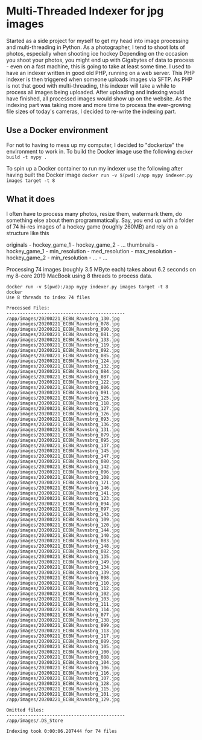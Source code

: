 # Multi-Threaded Indexer for jpg images
Started as a side project for myself to get my head into image processing and multi-threading in Python.
As a photographer, I tend to shoot lots of photos, especially when shooting ice hockey
Depending on the occasion you shoot your photos, you might end up with Gigabytes of data to process - even on a fast machine, this is going to take at least some time.
I used to have an indexer written in good old PHP, running on a web server. This PHP indexer is then triggered when someone uploads images via SFTP. As PHP is not that good with multi-threading, this indexer will take a while to process all images being uploaded. After uploading and indexing would have finished, all processed images would show up on the website.
As the indexing part was taking more and more time to process the ever-growing file sizes of today's cameras, I decided to re-write the indexing part.

## Use a Docker environment
For not to having to mess up my computer, I decided to "dockerize" the environment to work in.
To build the Docker image use the following
`docker build -t mypy .`

To spin up a Docker container to run my indexer use the following after having built the Docker image
`docker run -v $(pwd):/app mypy indexer.py images target -t 8`

## What it does
I often have to process many photos, resize them, watermark them, do something else about them programmatically. 
Say, you end up with a folder of 74 hi-res images of a hockey game (roughly 260MB) and rely on a structure like this

originals
    - hockey_game_1
    - hockey_game_2
    - ...
thumbnails
    - hockey_game_1
        - min_resolution
        - med_resolution
        - max_resolution
    - hockey_game_2
        - min_resolution
        - ...
    - ...

Processing 74 images (roughly 3.5 MByte each) takes about 6.2 seconds on my 8-core 2019 MacBook using 8 threads to process data.

```
docker run -v $(pwd):/app mypy indexer.py images target -t 8      
docker
Use 8 threads to index 74 files

Processed Files:
--------------------------------------------
/app/images/20200221_ECBN_Ravnsbrg_130.jpg
/app/images/20200221_ECBN_Ravnsbrg_078.jpg
/app/images/20200221_ECBN_Ravnsbrg_090.jpg
/app/images/20200221_ECBN_Ravnsbrg_081.jpg
/app/images/20200221_ECBN_Ravnsbrg_133.jpg
/app/images/20200221_ECBN_Ravnsbrg_119.jpg
/app/images/20200221_ECBN_Ravnsbrg_092.jpg
/app/images/20200221_ECBN_Ravnsbrg_085.jpg
/app/images/20200221_ECBN_Ravnsbrg_124.jpg
/app/images/20200221_ECBN_Ravnsbrg_132.jpg
/app/images/20200221_ECBN_Ravnsbrg_084.jpg
/app/images/20200221_ECBN_Ravnsbrg_087.jpg
/app/images/20200221_ECBN_Ravnsbrg_122.jpg
/app/images/20200221_ECBN_Ravnsbrg_086.jpg
/app/images/20200221_ECBN_Ravnsbrg_091.jpg
/app/images/20200221_ECBN_Ravnsbrg_125.jpg
/app/images/20200221_ECBN_Ravnsbrg_118.jpg
/app/images/20200221_ECBN_Ravnsbrg_127.jpg
/app/images/20200221_ECBN_Ravnsbrg_126.jpg
/app/images/20200221_ECBN_Ravnsbrg_093.jpg
/app/images/20200221_ECBN_Ravnsbrg_136.jpg
/app/images/20200221_ECBN_Ravnsbrg_131.jpg
/app/images/20200221_ECBN_Ravnsbrg_079.jpg
/app/images/20200221_ECBN_Ravnsbrg_095.jpg
/app/images/20200221_ECBN_Ravnsbrg_137.jpg
/app/images/20200221_ECBN_Ravnsbrg_145.jpg
/app/images/20200221_ECBN_Ravnsbrg_147.jpg
/app/images/20200221_ECBN_Ravnsbrg_080.jpg
/app/images/20200221_ECBN_Ravnsbrg_142.jpg
/app/images/20200221_ECBN_Ravnsbrg_096.jpg
/app/images/20200221_ECBN_Ravnsbrg_108.jpg
/app/images/20200221_ECBN_Ravnsbrg_121.jpg
/app/images/20200221_ECBN_Ravnsbrg_146.jpg
/app/images/20200221_ECBN_Ravnsbrg_141.jpg
/app/images/20200221_ECBN_Ravnsbrg_123.jpg
/app/images/20200221_ECBN_Ravnsbrg_094.jpg
/app/images/20200221_ECBN_Ravnsbrg_097.jpg
/app/images/20200221_ECBN_Ravnsbrg_143.jpg
/app/images/20200221_ECBN_Ravnsbrg_109.jpg
/app/images/20200221_ECBN_Ravnsbrg_120.jpg
/app/images/20200221_ECBN_Ravnsbrg_144.jpg
/app/images/20200221_ECBN_Ravnsbrg_140.jpg
/app/images/20200221_ECBN_Ravnsbrg_083.jpg
/app/images/20200221_ECBN_Ravnsbrg_148.jpg
/app/images/20200221_ECBN_Ravnsbrg_082.jpg
/app/images/20200221_ECBN_Ravnsbrg_135.jpg
/app/images/20200221_ECBN_Ravnsbrg_149.jpg
/app/images/20200221_ECBN_Ravnsbrg_134.jpg
/app/images/20200221_ECBN_Ravnsbrg_139.jpg
/app/images/20200221_ECBN_Ravnsbrg_098.jpg
/app/images/20200221_ECBN_Ravnsbrg_110.jpg
/app/images/20200221_ECBN_Ravnsbrg_112.jpg
/app/images/20200221_ECBN_Ravnsbrg_102.jpg
/app/images/20200221_ECBN_Ravnsbrg_103.jpg
/app/images/20200221_ECBN_Ravnsbrg_111.jpg
/app/images/20200221_ECBN_Ravnsbrg_114.jpg
/app/images/20200221_ECBN_Ravnsbrg_077.jpg
/app/images/20200221_ECBN_Ravnsbrg_138.jpg
/app/images/20200221_ECBN_Ravnsbrg_099.jpg
/app/images/20200221_ECBN_Ravnsbrg_113.jpg
/app/images/20200221_ECBN_Ravnsbrg_117.jpg
/app/images/20200221_ECBN_Ravnsbrg_089.jpg
/app/images/20200221_ECBN_Ravnsbrg_105.jpg
/app/images/20200221_ECBN_Ravnsbrg_100.jpg
/app/images/20200221_ECBN_Ravnsbrg_088.jpg
/app/images/20200221_ECBN_Ravnsbrg_104.jpg
/app/images/20200221_ECBN_Ravnsbrg_106.jpg
/app/images/20200221_ECBN_Ravnsbrg_116.jpg
/app/images/20200221_ECBN_Ravnsbrg_107.jpg
/app/images/20200221_ECBN_Ravnsbrg_128.jpg
/app/images/20200221_ECBN_Ravnsbrg_115.jpg
/app/images/20200221_ECBN_Ravnsbrg_101.jpg
/app/images/20200221_ECBN_Ravnsbrg_129.jpg

Omitted files:
--------------------------------------------
/app/images/.DS_Store

Indexing took 0:00:06.207444 for 74 files
```
